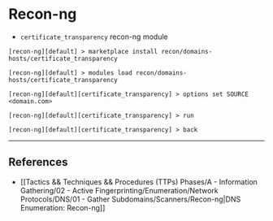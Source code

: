 # Recon-ng

- `certificate_transparency` recon-ng module

```
[recon-ng][default] > marketplace install recon/domains-hosts/certificate_transparency

[recon-ng][default] > modules load recon/domains-hosts/certificate_transparency

[recon-ng][default][certificate_transparency] > options set SOURCE <domain.com>

[recon-ng][default][certificate_transparency] > run

[recon-ng][default][certificate_transparency] > back
```

---
## References

- [[Tactics && Techniques && Procedures (TTPs) Phases/A - Information Gathering/02 - Active Fingerprinting/Enumeration/Network Protocols/DNS/01 - Gather Subdomains/Scanners/Recon-ng|DNS Enumeration: Recon-ng]]